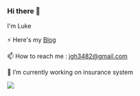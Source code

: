

<!--
**luke-jeong/luke-jeong** is a ✨ _special_ ✨ repository because its `README.md` (this file) appears on your GitHub profile.

Here are some ideas to get you started:

- 🔭 I’m currently working on ...
- 🌱 I’m currently learning ...
- 👯 I’m looking to collaborate on ...
- 🤔 I’m looking for help with ...
- 💬 Ask me about ...
- 📫 How to reach me: ...
- 😄 Pronouns: ...
- ⚡ Fun fact: ...
-->
### Hi there 👋

I'm Luke

⚡ Here's my [Blog](https://velog.io/@ghjeong)  

📫 How to reach me : jgh3482@gmail.com

🔭 I’m currently working on insurance system


<img src="https://img.shields.io/badge/JAVA-007396?style=flat-square&logo=Java&logoColor=white"/>
